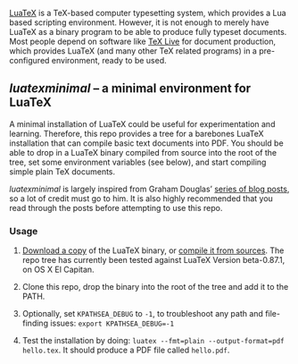 [LuaTeX] is a TeX-based computer typesetting system, which provides a Lua based scripting environment. However, it is not enough to merely have LuaTeX as a binary program to be able to produce fully typeset documents. Most people depend on software like [TeX Live] for document production, which provides LuaTeX (and many other TeX related programs) in a pre-configured environment, ready to be used.

[LuaTeX]:http://www.luatex.org/
[TeX Live]:https://www.tug.org/texlive/

## _luatexminimal_ – a minimal environment for LuaTeX

A minimal installation of LuaTeX could be useful for experimentation and learning. Therefore, this repo provides a tree for a barebones LuaTeX installation that can compile basic text documents into PDF. You should be able to drop in a LuaTeX binary compiled from source into the root of the tree, set some environment variables (see below), and start compiling simple plain TeX documents. 

_luatexminimal_ is largely inspired from Graham Douglas’ [series of blog posts](http://www.readytext.co.uk/?cat=30), so a lot of credit must go to him. It is also highly recommended that you read through the posts before attempting to use this repo.

### Usage

1. [Download a copy][dl] of the LuaTeX binary, or [compile it from sources][svn]. The repo tree has currently been tested against LuaTeX Version beta-0.87.1, on OS X El Capitan.

[dl]:http://www.luatex.org/download.html
[svn]:https://foundry.supelec.fr/projects/luatex

2. Clone this repo, drop the binary into the root of the tree and add it to the PATH.

3. Optionally, set `KPATHSEA_DEBUG` to `-1`, to troubleshoot any path and file-finding issues: `export KPATHSEA_DEBUG=-1`

4. Test the installation by doing: `luatex --fmt=plain --output-format=pdf  hello.tex`. It should produce a PDF file called `hello.pdf`.
